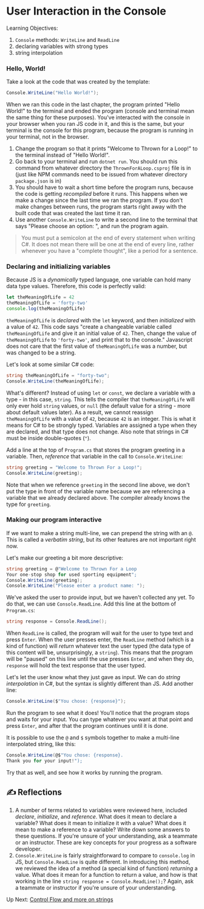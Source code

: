 # User Interaction in the Console

Learning Objectives:
1. `Console` methods: `WriteLine` and `ReadLine`
1. declaring variables with strong types
1. string interpolation
### Hello, World!
Take a look at the code that was created by the template:

``` csharp
Console.WriteLine("Hello World!");
```
When we ran this code in the last chapter, the program printed "Hello World!" to the terminal and ended the program (console and terminal mean the same thing for these purposes). You've interacted with the console in your browser when you ran JS code in it, and this is the same, but your terminal is the console for this program, because the program is running in your terminal, not in the browser. 

1. Change the program so that it prints "Welcome to Thrown for a Loop!" to the terminal instead of "Hello World!". 
1. Go back to your terminal and run `dotnet run`.  You should run this command from whatever directory the `ThrownForALoop.csproj` file is in (just like NPM commands need to be issued from whatever directory `package.json` is in)
1. You should have to wait a short time before the program runs, because the code is getting _recompiled_ before it runs. This happens when we make a change since the last time we ran the program. If you don't make changes between runs, the program starts right away with the built code that was created the last time it ran. 
1. Use another `Console.WriteLine` to write a second line to the terminal that says "Please choose an option: ", and run the program again. 

> You must put a semicolon at the end of every statement when writing C#. It does not mean there will be one at the end of every line, rather whenever you have a "complete thought", like a period for a sentence. 

### Declaring and initializing variables
Because JS is a _dynamically_ typed language, one variable can hold many data type values. Therefore, this code is perfectly valid:
``` javascript
let theMeaningOfLife = 42
theMeaningOfLife = 'forty-two'
console.log(theMeaningOfLife)
```
`theMeaningOfLife` is _declared_ with the `let` keyword, and then _initialized_ with a value of `42`. This code says "create a changeable variable called `theMeaningOfLife` and give it an initial value of `42`. Then, change the value of `theMeaningOfLife` to `'forty-two'`, and print that to the console." Javascript does not care that the first value of `theMeaningOfLife` was a number, but was changed to be a string. 
<br>

Let's look at some similar C# code:
``` csharp
string theMeaningOfLife = "forty-two";
Console.WriteLine(theMeaningOfLife);
```
What's different? Instead of using `let` or `const`, we declare a variable with a type - in this case, `string`. This tells the compiler that `theMeaningOfLife` will only ever hold `string` values, or `null` (the default value for a string - more about default values later). As a result, we cannot reassign `theMeaningOfLife` with a value of `42`, because `42` is an integer. This is what it means for C# to be strongly typed. Variables are assigned a type when they are declared, and that type does not change. Also note that strings in C# must be inside double-quotes (`"`).

Add a line at the top of `Program.cs` that stores the program greeting in a variable. Then, _reference_ that variable in the call to `Console.WriteLine`:
```csharp
string greeting = "Welcome to Thrown For a Loop!";
Console.WriteLine(greeting);
```

Note that when we reference `greeting` in the second line above, we don't put the type in front of the variable name because we are referencing a variable that we already declared above. The compiler already knows the type for `greeting`. 

### Making our program interactive
If we want to make a string multi-line, we can prepend the string with an `@`. This is called a _verbatim string_, but its other features are not important right now.

Let's make our greeting a bit more descriptive:
```csharp
string greeting = @"Welcome to Thrown For a Loop
Your one-stop shop for used sporting equipment";
Console.WriteLine(greeting);
Console.WriteLine("Please enter a product name: ");
```
We've asked the user to provide input, but we haven't collected any yet. To do that, we can use `Console.ReadLine`. Add this line at the bottom of `Program.cs`:

```csharp
string response = Console.ReadLine();
```
When `ReadLine` is called, the program will wait for the user to type text and press `Enter`. When the user presses enter, the `ReadLine` method (which is a kind of function) will _return_ whatever text the user typed (the data type of this content will be, unsurprisingly, a `string`). This means that the program will be "paused" on this line until the use presses `Enter`, and when they do, `response` will hold the text response that the user typed. 

Let's let the user know what they just gave as input. We can do _string interpolation_ in C#, but the syntax is slightly different than JS. Add another line:

```csharp
Console.WriteLine($"You chose: {response}");
```
Run the program to see what it does! You'll notice that the program stops and waits for your input. You can type whatever you want at that point and press `Enter`, and after that the program continues until it is done. 

It is possible to use the `@` and `$` symbols together to make a multi-line interpolated string, like this:

```csharp
Console.WriteLine(@$"You chose: {response}. 
Thank you for your input!");
```

Try that as well, and see how it works by running the program.  

## ✍️ Reflections
1. A number of terms related to variables were reviewed here, included _declare_, _initialize_, and _reference_. What does it mean to declare a variable? What does it mean to initialize it with a value? What does it mean to make a reference to a variable? Write down some answers to these questions. If you're unsure of your understanding, ask a teammate or an instructor. These are key concepts for your progress as a software developer. 
1. `Console.WriteLine` is fairly straightforward to compare to `console.log` in JS, but `Console.ReadLine` is quite different. In introducing this method, we reviewed the idea of a method (a special kind of function) _returning_ a value. What does it mean for a function to return a value, and how is that working in the line  `string response = Console.ReadLine();`? Again, ask a teammate or instructor if you're unsure of your understanding. 

Up Next: [Control Flow and more on strings](./control-flow.md)
